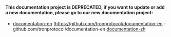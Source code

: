 #### This documentation project is DEPRECATED, if you want to update or add a new documentation, please go to our new documentation project:
- [documentation-en](https://github.com/tronprotocol/documentation-en) (https://github.com/tronprotocol/documentation-en
-github.com/tronprotocol/documentation-en [documentation-zh](https://github.com/tronprotocol/documentation-zh) 

